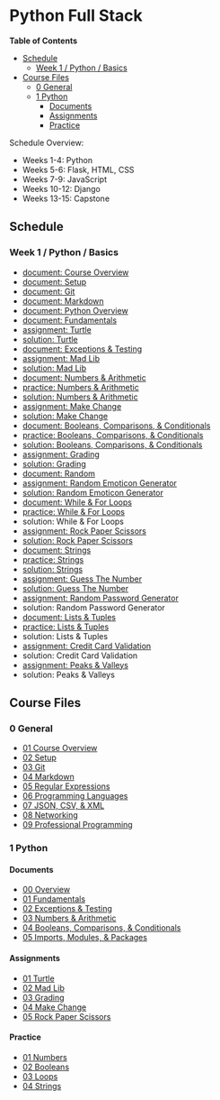 # Python Full Stack


**Table of Contents**
- [Schedule](#schedule)
  - [Week 1 / Python / Basics](#week-1--python--basics)
- [Course Files](#course-files)
  - [0 General](#0-general)
  - [1 Python](#1-python)
    - [Documents](#documents)
    - [Assignments](#assignments)
    - [Practice](#practice)



Schedule Overview:
- Weeks 1-4: Python
- Weeks 5-6: Flask, HTML, CSS
- Weeks 7-9: JavaScript
- Weeks 10-12: Django
- Weeks 13-15: Capstone


## Schedule

### Week 1 / Python / Basics
- [document:   Course Overview](0%20General/01%20Course%20Overview.md)
- [document:   Setup](0%20General/02%20Setup.md)
- [document:   Git](0%20General/03%20Git.md)
- [document:   Markdown](0%20General/04%20Markdown.md)
- [document:   Python Overview](1%20Python/docs/00%20Python%20Overview.md)
- [document:   Fundamentals](1%20Python/docs/01%20Fundamentals.md)
- [assignment: Turtle](1%20Python/labs/01%20Turtle.md)
- [solution:   Turtle](Code/Matthew/lab01_turtle.py)
- [document:   Exceptions & Testing](1%20Python/docs/02%20Exceptions%20&%20Testing.md)
- [assignment: Mad Lib](1%20Python/labs/02%20Mad%20Lib.md)
- [solution:   Mad Lib](Code/Matthew/lab02_mad_lib.py)
- [document:   Numbers & Arithmetic](1%20Python/docs/03%20Numbers%20&%20Arithmetic.md)
- [practice:   Numbers & Arithmetic](1%20Python/practice/01_numbers.py)
- [solution:   Numbers & Arithmetic](Code/Matthew/01_numbers.py)
- [assignment: Make Change](1%20Python/labs/02%20Make%20Change.md)
- [solution:   Make Change](Code/Matthew/lab04_make_change.py)
- [document:   Booleans, Comparisons, & Conditionals](1%20Python/docs/04%20Booleans,%20Comparisons,%20&%20Conditionals.md)
- [practice:   Booleans, Comparisons, & Conditionals](1%20Python/practice/02_booleans.py)
- [solution:   Booleans, Comparisons, & Conditionals](Code/Matthew/02_booleans.py)
- [assignment: Grading](1%20Python/labs/03%20Grading.md)
- [solution:   Grading](Code/Matthew/lab03_grading.py)
- [document:   Random](1%20Python/docs/06%20Random.md)
- [assignment: Random Emoticon Generator](1%20Python/labs/Random%20Emoticon%20Generator.md)
- [solution:   Random Emoticon Generator](Code/Matthew/mob_random_emoticon_generator.py)
- [document:   While & For Loops](1%20Python/docs/07%20While%20&%20For%20Loops.md)
- [practice:   While & For Loops](1%20Python/practice/loops.py)
- solution:   While & For Loops
- [assignment: Rock Paper Scissors](1%20Python/labs/05%20Rock%20Paper%20Scissors.md)
- [solution:   Rock Paper Scissors](Code/Matthew/lab05_rock_paper_scissors.py)
- [document:   Strings](1%20Python/docs/08%20Strings.md)
- [practice:   Strings](1%20Python/practice/strings.py)
- [solution:   Strings](Code/Matthew/practice_strings.py)
- [assignment: Guess The Number](1%20Python/labs/Guess%20The%20Number.md)
- [solution:   Guess The Number](Code/Matthew/mob_guess_the_number.py)
- [assignment: Random Password Generator](1%20Python/labs/06%20Random%20Password%20Generator.md)
- solution:   Random Password Generator
- [document:   Lists & Tuples](1%20Python/docs/09%20Lists%20&%20Tuples.md)
- [practice:   Lists & Tuples](1%20Python/practice/lists.py)
- solution:   Lists & Tuples
- [assignment: Credit Card Validation](1%20Python/labs/Credit%20Card%20Validation.md)
- solution:   Credit Card Validation
- [assignment: Peaks & Valleys](1%20Python/labs/Peaks%20and%20Valleys.md)
- solution:   Peaks & Valleys


<!--
  loop demo with strings and lists
  loop practice
  individual - random password generator
  lists and tuples
  mob - credit card validation


-->



## Course Files

### 0 General

- [01 Course Overview](0%20General/01%20Course%20Overview.md)
- [02 Setup](0%20General/02%20Setup.md)
- [03 Git](0%20General/03%20Git.md)
- [04 Markdown](0%20General/04%20Markdown.md)
- [05 Regular Expressions](0%20General/05%20Regular%20Expressions.md)
- [06 Programming Languages](0%20General/06%20Programming%20Languages.md)
- [07 JSON, CSV, & XML](0%20General/07%20JSON,%20CSV,%20&%20XML.md)
- [08 Networking](0%20General/08%20Networking.md)
- [09 Professional Programming](0%20General/09%20Professional%20Programming.md)

### 1 Python

#### Documents

- [00 Overview](1%20Python/docs/00%20Python%20Overview.md)
- [01 Fundamentals](1%20Python/docs/01%20Fundamentals.md)
- [02 Exceptions & Testing](1%20Python/docs/02%20Exceptions%20&%20Testing.md)
- [03 Numbers & Arithmetic](1%20Python/docs/03%20Numbers%20&%20Arithmetic.md)
- [04 Booleans, Comparisons, & Conditionals](1%20Python/docs/04%20Booleans,%20Comparisons,%20&%20Conditionals.md)
- [05 Imports, Modules, & Packages](1%20Python/docs/05%20Imports,%20Modules,%20&%20Packages.md)


#### Assignments

- [01 Turtle](1%20Python/labs/01%20Turtle.md)
- [02 Mad Lib](1%20Python/labs/02%20Mad%20Lib.md)
- [03 Grading](1%20Python/labs/03%20Grading.md)
- [04 Make Change](1%20Python/labs/04%20Make%20Change.md)
- [05 Rock Paper Scissors](Code/Matthew/lab05_rock_paper_scissors.py)

#### Practice

- [01 Numbers](1%20Python/practice/01_numbers.py)
- [02 Booleans](1%20Python/practice/02_booleans.py)
- [03 Loops](1%20Python/practice/03_loops.py)
- [04 Strings](1%20Python/practice/04_strings.py)